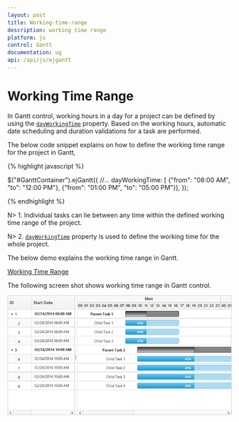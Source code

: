 ```yaml
---
layout: post
title: Working-time-range
description: working time range
platform: js
control: Gantt
documentation: ug
api: /api/js/ejgantt
---
```


# Working Time Range

In Gantt control, working hours in a day for a project can be defined by using the [`dayWorkingTime`](/api/js/ejgantt#members:dayworkingtime) property. Based on the working hours, automatic date scheduling and duration validations for a task are performed.

The below code snippet explains on how to define the working time range for the project in Gantt,

{% highlight javascript %}

$("#GanttContainer").ejGantt({
    //...
    dayWorkingTime: [
        {"from": "08:00 AM", "to": "12:00 PM"},
        {"from": "01:00 PM", "to": "05:00 PM"}],
});

{% endhighlight %}

N> 1. Individual tasks can lie between any time within the defined working time range of the project.

N> 2. [`dayWorkingTime`](/api/js/ejgantt#members:dayworkingtime) property is used to define the working time for the whole project.

The below demo explains the working time range in Gantt.

[Working Time Range](http://js.syncfusion.com/demos/web/#!/bootstrap/gantt/schedulingconcepts/workingtimerange)

The following screen shot shows working time range in Gantt control. 

![](/js/Gantt/Working-time-range_images/Working-time-range_img1.png)



